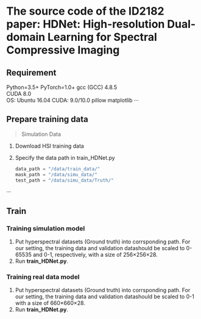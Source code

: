 # The source code of the ID2182 paper: HDNet: High-resolution Dual-domain Learning  for Spectral Compressive Imaging

## Requirement
Python=3.5+
PyTorch=1.0+
gcc (GCC) 4.8.5  
CUDA 8.0  
OS: Ubuntu 16.04
CUDA: 9.0/10.0
pillow 
matplotlib 
···

## Prepare training data 
> Simulation Data
1. Download HSI training data
2. Specify the data path in train_HDNet.py

    ```python
    data_path = "/data/train_data/"
    mask_path = "/data/simu_data/"
    test_path = "/data/simu_data/Truth/" 
    ```
···

## Train
### Training simulation model
1) Put hyperspectral datasets (Ground truth) into corrsponding path. For our setting, the training data and validation datashould be scaled to 0-65535 and 0-1, respectively, with a size of 256×256×28.  
2) Run **train_HDNet.py**.
### Training real data model  
1) Put hyperspectral datasets (Ground truth) into corrsponding path. For our setting, the training data and validation datashould be scaled to 0-1 with a size of 660×660×28.  
2) Run **train_HDNet.py**.

